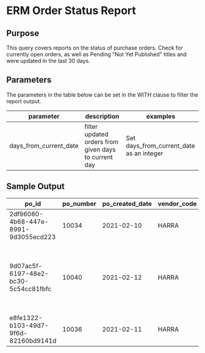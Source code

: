 # ERM Order Status Report

## Purpose

This query covers reports on the status of purchase orders. Check for currently open orders, as well as Pending "Not Yet Published" titles and were updated in the last 30 days.

## Parameters

The parameters in the table below can be set in the WITH clause to filter the report output.

| parameter | description | examples |
| --- | --- | --- |
| days_from_current_date | filter updated orders from given days to current day | Set days_from_current_date as an integer |

## Sample Output
| po_id | po_number | po_created_date | vendor_code | po_status | po_approved | po_order_type | po_line_number | pol_instance_id | title | ISBNs | authors | discovery_suppress | pub_publisher | pol_receipt_status | pol_requester | no_physical | no_electronical | pol_estimated_price | approved_by_id | invoice_id | field | series |
| --- | --- | --- | --- | --- | --- | --- | --- | --- | --- | --- | --- | --- | --- | --- | --- | --- | --- | --- | --- | --- | --- | --- |
2df96080-4b68-447e-8991-9d3055ecd223|10034|2021-02-10|HARRA|Open|false|Ongoing|10034-1|0393577e-7657-4a7b-8a52-d805dbf699e4|Meteorology and atmospheric physics.| | |false|Springer-Verlag|Partially Received| |1| |200.0|7a16958e-af23-5002-8191-d7a96f5f8070|9263c096-c3b4-4672-a805-b8bf28e2603a|890|$aMeteorology and atmospheric physics.$i97-646656$aMeteorology and atmospheric physics.
9d07ac5f-6197-48e2-bc30-5c54cc81fbfc|10040|2021-02-12|HARRA|Open|false|Ongoing|10040-1|92a760cf-bbd1-4315-b131-b097bf812127|Aerobiologia.| |Italian Association of Aerobiology, Consiglio nazionale delle ricerche (Italy)|false|Pitagora Editrice|Partially Received| |1| |200.0|7a16958e-af23-5002-8191-d7a96f5f8070|fe2a9fb0-bda3-475e-9ad9-7a6ad2143af3|890|$aAerobiologia.$i95-647188
e8fe1322-b103-49d7-9f6d-82160bd9141d|10036|2021-02-11|HARRA|Open|false|Ongoing|10036-1|997ef9db-824a-3dc5-ae2c-094dc528868b|Acta informatica.| | |false|Springer-Verlag|Partially Received| |1| |200.0|7a16958e-af23-5002-8191-d7a96f5f8070|bc38aebb-7489-4f19-8584-40c0d11856ee|890|$aActa informatica.  (Springer-Verlag)  Berlin.$isv85-2113